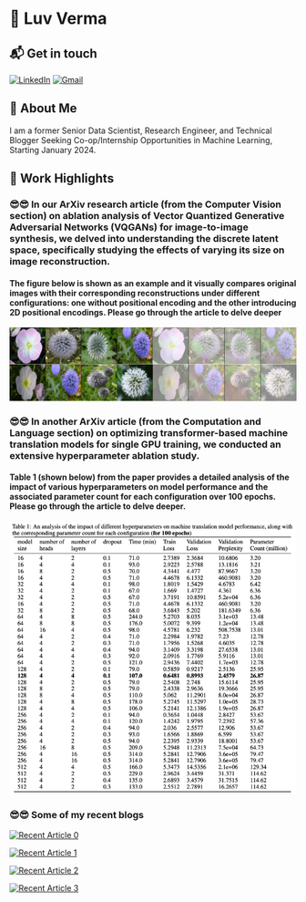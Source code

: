 # 🤖 Luv Verma

## 📬 Get in touch

[![LinkedIn](https://img.shields.io/badge/-Luv%20Verma-blue?logo=linkedin)](https://www.linkedin.com/in/luvverma/)
[![Gmail](https://img.shields.io/badge/-kevin.k.knights-white?logo=gmail)](mailto:kevin.k.knights@gmail.com)


## 🚀 About Me
I am a former Senior Data Scientist, Research Engineer, and Technical Blogger Seeking Co-op/Internship Opportunities in Machine Learning, Starting January 2024.

## 🚀 Work Highlights

### 😎😎 In our ArXiv research article (from the Computer Vision section) on ablation analysis of Vector Quantized Generative Adversarial Networks (VQGANs) for image-to-image synthesis, we delved into understanding the discrete latent space, specifically studying the effects of varying its size on image reconstruction.
#### The figure below is shown as an example and it visually compares original images with their corresponding reconstructions under different configurations: one without positional encoding and the other introducing 2D positional encodings. Please go through the article to delve deeper
<a target="_blank" href="https://arxiv.org/pdf/2308.05242.pdf"><img src="https://github.com/luv91/VQGAN_Project/blob/main/figure_7_codebook_8192_ld_256_without_pos_withpos_Images%3D65.png" alt="My recent Arxiv article on VQGANs"></a>


### 😎😎 In another ArXiv article (from the Computation and Language section) on optimizing transformer-based machine translation models for single GPU training, we conducted an extensive hyperparameter ablation study. 
#### Table 1 (shown below) from the paper provides a detailed analysis of the impact of various hyperparameters on model performance and the associated parameter count for each configuration over 100 epochs. Please go through the article to delve deeper.
<a target="_blank" href="https://arxiv.org/pdf/2308.06017.pdf"><img src="https://github.com/luv91/MachineLanguageTranslation/blob/main/Table_1.png" alt="My recent Arxiv article on Ablation studies over Machine Translation Model"></a>


### 😎😎 Some of my recent blogs
<a target="_blank" href="https://github-readme-medium-recent-article.vercel.app/medium/@luvverma2011/0"><img src="https://github-readme-medium-recent-article.vercel.app/medium/@luvverma2011/0" alt="Recent Article 0"> 

<a target="_blank" href="https://github-readme-medium-recent-article.vercel.app/medium/@luvverma2011/1"><img src="https://github-readme-medium-recent-article.vercel.app/medium/@luvverma2011/1" alt="Recent Article 1"> 

<a target="_blank" href="https://github-readme-medium-recent-article.vercel.app/medium/@luvverma2011/2"><img src="https://github-readme-medium-recent-article.vercel.app/medium/@luvverma2011/2" alt="Recent Article 2"> 

<a target="_blank" href="https://github-readme-medium-recent-article.vercel.app/medium/@luvverma2011/3"><img src="https://github-readme-medium-recent-article.vercel.app/medium/@luvverma2011/3" alt="Recent Article 3"> 


<!--
**luv91/luv91** is a ✨ _special_ ✨ repository because its `README.md` (this file) appears on your GitHub profile.

Here are some ideas to get you started:

- 🔭 I’m currently working on ...
- 🌱 I’m currently learning ...
- 👯 I’m looking to collaborate on ...
- 🤔 I’m looking for help with ...
- 💬 Ask me about ...
- 📫 How to reach me: ...
- 😄 Pronouns: ...
- ⚡ Fun fact: ...
-->
